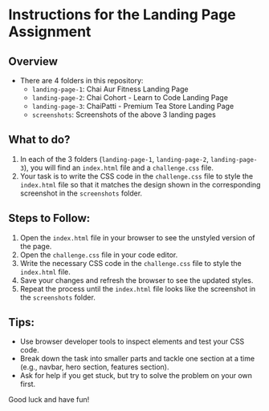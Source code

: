 # Instructions for the Landing Page Assignment

## Overview

- There are 4 folders in this repository:
  - `landing-page-1`: Chai Aur Fitness Landing Page
  - `landing-page-2`: Chai Cohort - Learn to Code Landing Page
  - `landing-page-3`: ChaiPatti - Premium Tea Store Landing Page
  - `screenshots`: Screenshots of the above 3 landing pages

## What to do?

1. In each of the 3 folders (`landing-page-1`, `landing-page-2`, `landing-page-3`), you will find an `index.html` file and a `challenge.css` file.
2. Your task is to write the CSS code in the `challenge.css` file to style the `index.html` file so that it matches the design shown in the corresponding screenshot in the `screenshots` folder.

## Steps to Follow:

1. Open the `index.html` file in your browser to see the unstyled version of the page.
2. Open the `challenge.css` file in your code editor.
3. Write the necessary CSS code in the `challenge.css` file to style the `index.html` file.
4. Save your changes and refresh the browser to see the updated styles.
5. Repeat the process until the `index.html` file looks like the screenshot in the `screenshots` folder.

## Tips:

- Use browser developer tools to inspect elements and test your CSS code.
- Break down the task into smaller parts and tackle one section at a time (e.g., navbar, hero section, features section).
- Ask for help if you get stuck, but try to solve the problem on your own first.

Good luck and have fun!
